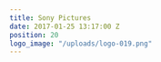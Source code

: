 ```yaml
---
title: Sony Pictures
date: 2017-01-25 13:17:00 Z
position: 20
logo_image: "/uploads/logo-019.png"
---
```


